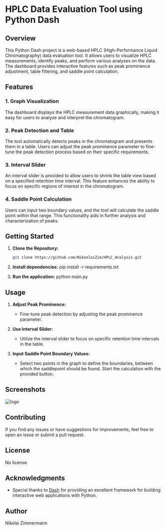 # HPLC Data Evaluation Tool using Python Dash

## Overview

This Python Dash project is a web-based HPLC (High-Performance Liquid Chromatography) data evaluation tool. It allows users to visualize HPLC measurements, identify peaks, and perform various analyses on the data. The dashboard provides interactive features such as peak prominence adjustment, table filtering, and saddle point calculation.

## Features

### 1. Graph Visualization

The dashboard displays the HPLC measurement data graphically, making it easy for users to analyze and interpret the chromatogram.

### 2. Peak Detection and Table

The tool automatically detects peaks in the chromatogram and presents them in a table. Users can adjust the peak prominence parameter to fine-tune the peak detection process based on their specific requirements.

### 3. Interval Slider

An interval slider is provided to allow users to shrink the table view based on a specified retention time interval. This feature enhances the ability to focus on specific regions of interest in the chromatogram.

### 4. Saddle Point Calculation

Users can input two boundary values, and the tool will calculate the saddle point within that range. This functionality aids in further analysis and characterization of peaks.

## Getting Started

1. **Clone the Repository:**
   ```bash
   git clone https://github.com/NikoolaiZim/HPLC_Analysis.git

2. **Install dependencies:**
   pip install -r requirements.txt

3. **Run the application:**
   python main.py

## Usage

1. **Adjust Peak Prominence:**
   - Fine-tune peak detection by adjusting the peak prominence parameter.

2. **Use Interval Slider:**
   - Utilize the interval slider to focus on specific retention time intervals in the table.

3. **Input Saddle Point Boundary Values:**
   - Select two points in the graph to define the boundaries, between which the saddlepoint should be found. Start the calculation with the provided button.

## Screenshots

![logo](https://github.com/NikoolaiZim/HPLC_Analysis/assets/102020689/dc8d05de-3d3b-4283-8c95-0934f627e7f5)

## Contributing

If you find any issues or have suggestions for improvements, feel free to open an issue or submit a pull request.

## License

No license.

## Acknowledgments

- Special thanks to [Dash](https://dash.plotly.com/) for providing an excellent framework for building interactive web applications with Python.

## Author

Nikolai Zimmermann

